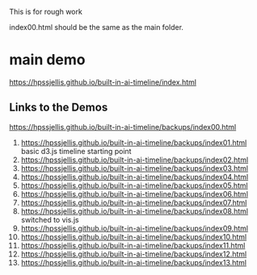 This is for rough work

index00.html should be the same as the main folder.

# main demo

https://hpssjellis.github.io/built-in-ai-timeline/index.html




## Links to the Demos

https://hpssjellis.github.io/built-in-ai-timeline/backups/index00.html

1. https://hpssjellis.github.io/built-in-ai-timeline/backups/index01.html     basic d3.js timeline starting point
1. https://hpssjellis.github.io/built-in-ai-timeline/backups/index02.html
1. https://hpssjellis.github.io/built-in-ai-timeline/backups/index03.html
1. https://hpssjellis.github.io/built-in-ai-timeline/backups/index04.html
1. https://hpssjellis.github.io/built-in-ai-timeline/backups/index05.html
1. https://hpssjellis.github.io/built-in-ai-timeline/backups/index06.html
1. https://hpssjellis.github.io/built-in-ai-timeline/backups/index07.html
1. https://hpssjellis.github.io/built-in-ai-timeline/backups/index08.html   switched to vis.js
1. https://hpssjellis.github.io/built-in-ai-timeline/backups/index09.html
1. https://hpssjellis.github.io/built-in-ai-timeline/backups/index10.html
1. https://hpssjellis.github.io/built-in-ai-timeline/backups/index11.html
1. https://hpssjellis.github.io/built-in-ai-timeline/backups/index12.html
1. https://hpssjellis.github.io/built-in-ai-timeline/backups/index13.html
